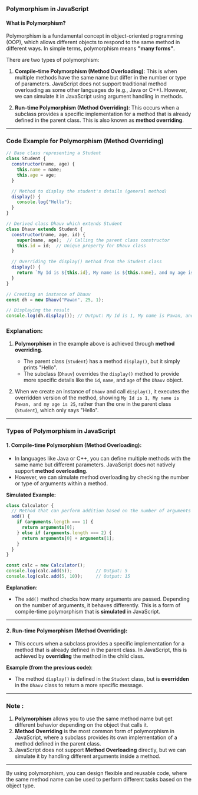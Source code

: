 ### **Polymorphism in JavaScript**

#### **What is Polymorphism?**
Polymorphism is a fundamental concept in object-oriented programming (OOP), which allows different objects to respond to the same method in different ways. In simple terms, polymorphism means **"many forms"**.

There are two types of polymorphism:

1. **Compile-time Polymorphism (Method Overloading)**: This is when multiple methods have the same name but differ in the number or type of parameters. JavaScript does not support traditional method overloading as some other languages do (e.g., Java or C++). However, we can simulate it in JavaScript using argument handling in methods.

2. **Run-time Polymorphism (Method Overriding)**: This occurs when a subclass provides a specific implementation for a method that is already defined in the parent class. This is also known as **method overriding**.

---

### **Code Example for Polymorphism (Method Overriding)**

```javascript
// Base class representing a Student
class Student {
  constructor(name, age) {
    this.name = name;
    this.age = age;
  }

  // Method to display the student's details (general method)
  display() {
    console.log("Hello");
  }
}

// Derived class Dhauv which extends Student
class Dhauv extends Student {
  constructor(name, age, id) {
    super(name, age);  // Calling the parent class constructor
    this.id = id;  // Unique property for Dhauv class
  }

  // Overriding the display() method from the Student class
  display() {
    return `My Id is ${this.id}, My name is ${this.name}, and my age is ${this.age}`;
  }
}

// Creating an instance of Dhauv
const dh = new Dhauv("Pawan", 25, 1);

// Displaying the result
console.log(dh.display()); // Output: My Id is 1, My name is Pawan, and my age is 25
```

### **Explanation:**
1. **Polymorphism** in the example above is achieved through **method overriding**.
   - The parent class (`Student`) has a method `display()`, but it simply prints "Hello".
   - The subclass (`Dhauv`) overrides the `display()` method to provide more specific details like the `id`, `name`, and `age` of the `Dhauv` object.

2. When we create an instance of `Dhauv` and call `display()`, it executes the overridden version of the method, showing `My Id is 1, My name is Pawan, and my age is 25`, rather than the one in the parent class (`Student`), which only says "Hello".

---

### **Types of Polymorphism in JavaScript**

#### 1. **Compile-time Polymorphism (Method Overloading)**:
   - In languages like Java or C++, you can define multiple methods with the same name but different parameters. JavaScript does not natively support **method overloading**.
   - However, we can simulate method overloading by checking the number or type of arguments within a method.

   **Simulated Example:**
   ```javascript
   class Calculator {
     // Method that can perform addition based on the number of arguments
     add() {
       if (arguments.length === 1) {
         return arguments[0];
       } else if (arguments.length === 2) {
         return arguments[0] + arguments[1];
       }
     }
   }

   const calc = new Calculator();
   console.log(calc.add(5));         // Output: 5
   console.log(calc.add(5, 10));     // Output: 15
   ```

   **Explanation**: 
   - The `add()` method checks how many arguments are passed. Depending on the number of arguments, it behaves differently. This is a form of compile-time polymorphism that is **simulated** in JavaScript.

---

#### 2. **Run-time Polymorphism (Method Overriding)**:
   - This occurs when a subclass provides a specific implementation for a method that is already defined in the parent class. In JavaScript, this is achieved by **overriding** the method in the child class.

   **Example (from the previous code)**:
   - The method `display()` is defined in the `Student` class, but is **overridden** in the `Dhauv` class to return a more specific message.

---

### **Note :**

1. **Polymorphism** allows you to use the same method name but get different behavior depending on the object that calls it.
2. **Method Overriding** is the most common form of polymorphism in JavaScript, where a subclass provides its own implementation of a method defined in the parent class.
3. JavaScript does not support **Method Overloading** directly, but we can simulate it by handling different arguments inside a method.

---

By using polymorphism, you can design flexible and reusable code, where the same method name can be used to perform different tasks based on the object type.

